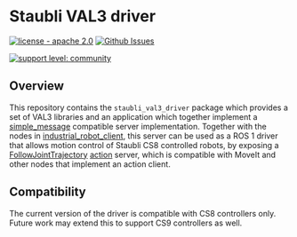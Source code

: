# Staubli VAL3 driver

[![license - apache 2.0](https://img.shields.io/:license-Apache%202.0-yellowgreen.svg)](https://opensource.org/licenses/Apache-2.0)
[![Github Issues](https://img.shields.io/github/issues/ros-industrial/staubli_val3_driver.svg)](http://github.com/ros-industrial/staubli_val3_driver/issues)

[![support level: community](https://img.shields.io/badge/support%20level-community-lightgray.png)](http://rosindustrial.org/news/2016/10/7/better-supporting-a-growing-ros-industrial-software-platform)


## Overview

This repository contains the `staubli_val3_driver` package which provides a set of VAL3 libraries and an application which together implement a [simple_message][] compatible server implementation.
Together with the nodes in [industrial_robot_client][], this server can be used as a ROS 1 driver that allows motion control of Staubli CS8 controlled robots, by exposing a [FollowJointTrajectory][] [action][] server, which is compatible with MoveIt and other nodes that implement an action client.


## Compatibility

The current version of the driver is compatible with CS8 controllers only.
Future work may extend this to support CS9 controllers as well.



[simple_message]: http://wiki.ros.org/simple_message
[industrial_robot_client]: http://wiki.ros.org/industrial_robot_client
[FollowJointTrajectory]: http://docs.ros.org/api/control_msgs/html/action/FollowJointTrajectory.html
[action]: http://wiki.ros.org/actionlib
